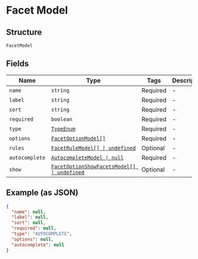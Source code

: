 
# Facet Model

## Structure

`FacetModel`

## Fields

| Name | Type | Tags | Description |
|  --- | --- | --- | --- |
| `name` | `string` | Required | - |
| `label` | `string` | Required | - |
| `sort` | `string` | Required | - |
| `required` | `boolean` | Required | - |
| `type` | [`TypeEnum`](../../doc/models/type-enum.md) | Required | - |
| `options` | [`FacetOptionModel[]`](../../doc/models/facet-option-model.md) | Required | - |
| `rules` | [`FacetRuleModel[] \| undefined`](../../doc/models/facet-rule-model.md) | Optional | - |
| `autocomplete` | [`AutocompleteModel \| null`](../../doc/models/autocomplete-model.md) | Required | - |
| `show` | [`FacetOptionShowFacetsModel[] \| undefined`](../../doc/models/facet-option-show-facets-model.md) | Optional | - |

## Example (as JSON)

```json
{
  "name": null,
  "label": null,
  "sort": null,
  "required": null,
  "type": "AUTOCOMPLETE",
  "options": null,
  "autocomplete": null
}
```

